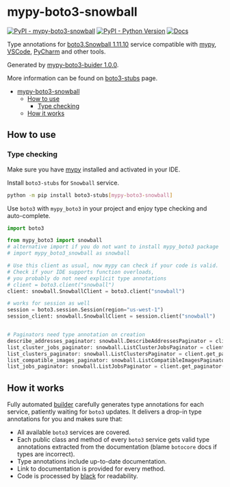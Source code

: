 # mypy-boto3-snowball

[![PyPI - mypy-boto3-snowball](https://img.shields.io/pypi/v/mypy-boto3-snowball.svg?color=blue)](https://pypi.org/project/mypy-boto3-snowball)
[![PyPI - Python Version](https://img.shields.io/pypi/pyversions/mypy-boto3-snowball.svg?color=blue)](https://pypi.org/project/mypy-boto3-snowball)
[![Docs](https://img.shields.io/readthedocs/mypy-boto3-builder.svg?color=blue)](https://mypy-boto3-builder.readthedocs.io/)

Type annotations for
[boto3.Snowball 1.11.10](https://boto3.amazonaws.com/v1/documentation/api/1.11.10/reference/services/snowball.html#Snowball) service
compatible with [mypy](https://github.com/python/mypy), [VSCode](https://code.visualstudio.com/),
[PyCharm](https://www.jetbrains.com/pycharm/) and other tools.

Generated by [mypy-boto3-buider 1.0.0](https://github.com/vemel/mypy_boto3_builder).

More information can be found on [boto3-stubs](https://pypi.org/project/boto3-stubs/) page.

- [mypy-boto3-snowball](#mypy-boto3-snowball)
  - [How to use](#how-to-use)
    - [Type checking](#type-checking)
  - [How it works](#how-it-works)

## How to use

### Type checking

Make sure you have [mypy](https://github.com/python/mypy) installed and activated in your IDE.

Install `boto3-stubs` for `Snowball` service.

```bash
python -m pip install boto3-stubs[mypy-boto3-snowball]
```

Use `boto3` with `mypy_boto3` in your project and enjoy type checking and auto-complete.

```python
import boto3

from mypy_boto3 import snowball
# alternative import if you do not want to install mypy_boto3 package
# import mypy_boto3_snowball as snowball

# Use this client as usual, now mypy can check if your code is valid.
# Check if your IDE supports function overloads,
# you probably do not need explicit type annotations
# client = boto3.client("snowball")
client: snowball.SnowballClient = boto3.client("snowball")

# works for session as well
session = boto3.session.Session(region="us-west-1")
session_client: snowball.SnowballClient = session.client("snowball")


# Paginators need type annotation on creation
describe_addresses_paginator: snowball.DescribeAddressesPaginator = client.get_paginator("describe_addresses")
list_cluster_jobs_paginator: snowball.ListClusterJobsPaginator = client.get_paginator("list_cluster_jobs")
list_clusters_paginator: snowball.ListClustersPaginator = client.get_paginator("list_clusters")
list_compatible_images_paginator: snowball.ListCompatibleImagesPaginator = client.get_paginator("list_compatible_images")
list_jobs_paginator: snowball.ListJobsPaginator = client.get_paginator("list_jobs")
```

## How it works

Fully automated [builder](https://github.com/vemel/mypy_boto3_builder) carefully generates
type annotations for each service, patiently waiting for `boto3` updates. It delivers
a drop-in type annotations for you and makes sure that:

- All available `boto3` services are covered.
- Each public class and method of every `boto3` service gets valid type annotations
  extracted from the documentation (blame `botocore` docs if types are incorrect).
- Type annotations include up-to-date documentation.
- Link to documentation is provided for every method.
- Code is processed by [black](https://github.com/psf/black) for readability.